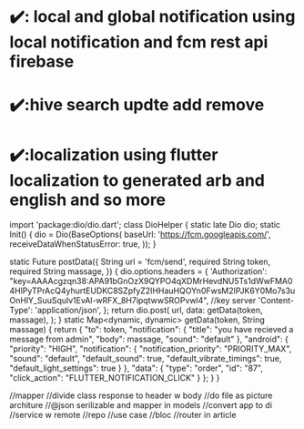 # ✔️: local and global notification using local notification and fcm rest api firebase
# ✔️:hive search updte add remove 
# ✔️:localization using flutter localization to generated arb and english and so more


import 'package:dio/dio.dart';
class DioHelper {
static late Dio dio;
static Init() {
dio = Dio(BaseOptions(
baseUrl: 'https://fcm.googleapis.com/',
receiveDataWhenStatusError: true,
));
}

static Future<Response> postData({
String url = 'fcm/send',
required String token,
required String massage,
}) {
dio.options.headers = {
'Authorization': "key=AAAAcgzqn38:APA91bGnOzX9QYPO4qXDMrHevdNU5Ts1dWwFMA04HlPyTPrAcQ4yhurtEUDKC8SZpfyZ2IHHauHQOYn0FwsM2lPJK6Y0Mo7s3uOnHlY_SuuSqulv1EvAl-wRFX_8H7ipqtwwSROPvwl4", //key server
'Content-Type': 'application/json',
};
return dio.post(
url,
data: getData(token, massage),
);
}
static Map<dynamic, dynamic> getData(token, String massage) {
return {
"to": token,
"notification": {
"title": "you have recieved a message from admin",
"body": massage,
"sound": "default"
},
"android": {
"priority": "HIGH",
"notification": {
"notification_priority": "PRIORITY_MAX",
"sound": "default",
"default_sound": true,
"default_vibrate_timings": true,
"default_light_settings": true
}
},
"data": {
"type": "order",
"id": "87",
"click_action": "FLUTTER_NOTIFICATION_CLICK"
}
};
}
}


//mapper
//divide class response to header w body
//do file as picture architure
//@json serilizable and mapper in models
//convert app to di
//service w remote
//repo
//use case
//bloc
//router in article
